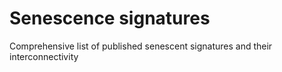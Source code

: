 # Senescence signatures

Comprehensive list of published senescent signatures and their interconnectivity

